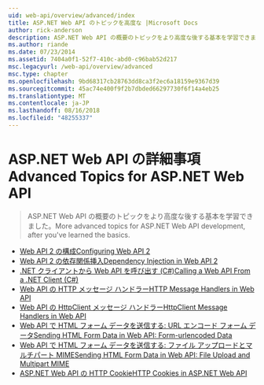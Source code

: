 ```yaml
---
uid: web-api/overview/advanced/index
title: ASP.NET Web API のトピックを高度な |Microsoft Docs
author: rick-anderson
description: ASP.NET Web API の概要のトピックをより高度な後する基本を学習できました。
ms.author: riande
ms.date: 07/23/2014
ms.assetid: 7404a0f1-52f7-410c-abd0-c96bab52d217
msc.legacyurl: /web-api/overview/advanced
msc.type: chapter
ms.openlocfilehash: 9bd68317cb28763dd8ca3f2ec6a18159e9367d39
ms.sourcegitcommit: 45ac74e400f9f2b7dbded66297730f6f14a4eb25
ms.translationtype: MT
ms.contentlocale: ja-JP
ms.lasthandoff: 08/16/2018
ms.locfileid: "48255337"
---
```

<a name="advanced-topics-for-aspnet-web-api"></a><span data-ttu-id="e6c82-103">ASP.NET Web API の詳細事項</span><span class="sxs-lookup"><span data-stu-id="e6c82-103">Advanced Topics for ASP.NET Web API</span></span>
====================
> <span data-ttu-id="e6c82-104">ASP.NET Web API の概要のトピックをより高度な後する基本を学習できました。</span><span class="sxs-lookup"><span data-stu-id="e6c82-104">More advanced topics for ASP.NET Web API development, after you've learned the basics.</span></span>


- [<span data-ttu-id="e6c82-105">Web API 2 の構成</span><span class="sxs-lookup"><span data-stu-id="e6c82-105">Configuring Web API 2</span></span>](configuring-aspnet-web-api.md)
- [<span data-ttu-id="e6c82-106">Web API 2 の依存関係挿入</span><span class="sxs-lookup"><span data-stu-id="e6c82-106">Dependency Injection in Web API 2</span></span>](dependency-injection.md)
- [<span data-ttu-id="e6c82-107">.NET クライアントから Web API を呼び出す (C#)</span><span class="sxs-lookup"><span data-stu-id="e6c82-107">Calling a Web API From a .NET Client (C#)</span></span>](calling-a-web-api-from-a-net-client.md)
- [<span data-ttu-id="e6c82-108">Web API の HTTP メッセージ ハンドラー</span><span class="sxs-lookup"><span data-stu-id="e6c82-108">HTTP Message Handlers in Web API</span></span>](http-message-handlers.md)
- [<span data-ttu-id="e6c82-109">Web API の HttpClient メッセージ ハンドラー</span><span class="sxs-lookup"><span data-stu-id="e6c82-109">HttpClient Message Handlers in Web API</span></span>](httpclient-message-handlers.md)
- [<span data-ttu-id="e6c82-110">Web API で HTML フォーム データを送信する: URL エンコード フォーム データ</span><span class="sxs-lookup"><span data-stu-id="e6c82-110">Sending HTML Form Data in Web API: Form-urlencoded Data</span></span>](sending-html-form-data-part-1.md)
- [<span data-ttu-id="e6c82-111">Web API で HTML フォーム データを送信する: ファイル アップロードとマルチパート MIME</span><span class="sxs-lookup"><span data-stu-id="e6c82-111">Sending HTML Form Data in Web API: File Upload and Multipart MIME</span></span>](sending-html-form-data-part-2.md)
- [<span data-ttu-id="e6c82-112">ASP.NET Web API の HTTP Cookie</span><span class="sxs-lookup"><span data-stu-id="e6c82-112">HTTP Cookies in ASP.NET Web API</span></span>](http-cookies.md)
